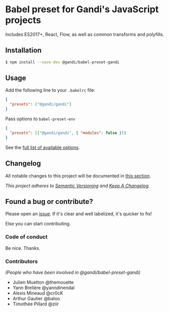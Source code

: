 Babel preset for Gandi's JavaScript projects
============================================

Includes ES2017+, React, Flow, as well as common transforms and polyfills.

## Installation

``` sh
$ npm install --save-dev @gandi/babel-preset-gandi
```


## Usage

Add the following line to your `.babelrc` file:

``` json
{
  "presets": ["@gandi/gandi"]
}
```

Pass options to `babel-preset-env`

``` json
{
  "presets": [["@gandi/gandi", { "modules": false }]]
}
```

See the [full list of available options](https://github.com/babel/babel-preset-env#options).


## Changelog

All notable changes to this project will be documented in [this section](CHANGELOG.md).

*This project adheres to [Semantic Versioning](http://semver.org/) and [Keep A Changelog](http://keepachangelog.com/).*


## Found a bug or contribute?

Please open an [issue](https://github.com/Gandi/babel-preset-gandi/issues). If it's clear and well labelized, it's quicker to fix!

Else you can start contributing.


### Code of conduct

Be nice. Thanks.


### Contributors

_(People who have been involved in @gandi/babel-preset-gandi)_

* Julien Muetton @themouette
* Yann Brelière @yanndinendal
* Alexis Mineaud @cr0cK
* Arthur Gautier @baloo
* Timothée Pillard @ziir
